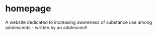 # homepage

A website dedicated to increasing awareness of substance use among adolescents - written by an adolescent!
